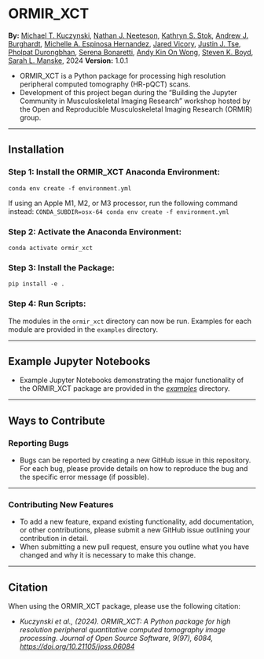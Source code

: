 # ORMIR_XCT

**By:** [Michael T. Kuczynski](https://www.linkedin.com/in/mkuczyns/), [Nathan J. Neeteson](https://www.linkedin.com/in/nathan-neeteson/), [Kathryn S. Stok](https://www.linkedin.com/in/kstok/), [Andrew J. Burghardt](https://www.linkedin.com/in/aburghardt/), [Michelle A. Espinosa Hernandez](https://www.linkedin.com/in/michelleaespinosah/), [Jared Vicory](https://www.kitware.com/jared-vicory/), [Justin J. Tse](https://www.linkedin.com/in/justin-j-tse/), [Pholpat Durongbhan](https://www.linkedin.com/in/pholpatd/), [Serena Bonaretti](https://sbonaretti.github.io/), [Andy Kin On Wong](https://www.linkedin.com/in/andy-kin-on-wong-76408859/), [Steven K. Boyd](https://mccaig.ucalgary.ca/boyd), [Sarah L. Manske](https://www.linkedin.com/in/sarah-manske-b5402b41/), 2024
**Version:** 1.0.1

- ORMIR_XCT is a Python package for processing high resolution peripheral computed tomography (HR-pQCT) scans. 
- Development of this project began during the “Building the Jupyter Community in Musculoskeletal Imaging Research” workshop hosted by the Open and Reproducible Musculoskeletal Imaging Research (ORMIR) group.

---

## Installation
### Step 1: Install the ORMIR_XCT Anaconda Environment:
`conda env create -f environment.yml`

If using an Apple M1, M2, or M3 processor, run the following command instead:
`CONDA_SUBDIR=osx-64 conda env create -f environment.yml`

### Step 2: Activate the Anaconda Environment:
`conda activate ormir_xct`

### Step 3: Install the Package:
`pip install -e .`

### Step 4: Run Scripts:
The modules in the `ormir_xct` directory can now be run. Examples for each module are provided in the `examples` directory. 

---

## Example Jupyter Notebooks
- Example Jupyter Notebooks demonstrating the major functionality of the ORMIR_XCT package are provided in the *[examples](https://github.com/ORMIR-XCT/ORMIR_XCT/tree/main/examples)* directory.

---

## Ways to Contribute
### Reporting Bugs
- Bugs can be reported by creating a new GitHub issue in this repository. For each bug, please provide details on how to reproduce the bug and the specific error message (if possible).

---

### Contributing New Features
- To add a new feature, expand existing functionality, add documentation, or other contributions, please submit a new GitHub issue outlining your contribution in detail. 
- When submitting a new pull request, ensure you outline what you have changed and why it is necessary to make this change.

---

## Citation
When using the ORMIR_XCT package, please use the following citation:
- *Kuczynski et al., (2024). ORMIR_XCT: A Python package for high resolution peripheral quantitative computed tomography image processing. Journal of Open Source Software, 9(97), 6084, https://doi.org/10.21105/joss.06084*